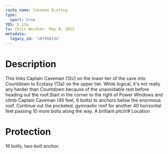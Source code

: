 ```yaml
---
route_name: Caveman Ecstasy
type:
  sport: true
YDS: 5.13a
fa: Chris Weidner  May 8, 2012
metadata:
  legacy_id: '107950132'
---
```

# Description
This links Captain Caveman (12c) on the lower tier of the cave into Countdown to Ecstasy (13a) on the upper tier. While logical, it's not really any harder than Countdown because of the unavoidable rest before heading out the roof.Start in the corner to the right of Power Windows and climb Captain Caveman (45 feet, 6 bolts) to anchors below the enormous roof. Continue out the pocketed, gymnastic roof for another 40 horizontal feet passing 10 more bolts along the way. A brilliant pitch!# Location
# Protection
16 bolts, two-bolt anchor.